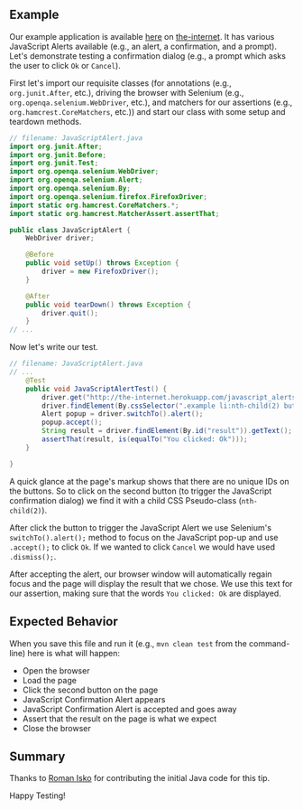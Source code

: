 ## Example

Our example application is available [here](http://the-internet.herokuapp.com/javascript_alerts) on [the-internet](http://github.com/tourdedave/the-internet). It has various JavaScript Alerts available (e.g., an alert, a confirmation, and a prompt). Let's demonstrate testing a confirmation dialog (e.g., a prompt which asks the user to click `Ok` or `Cancel`).

First let's import our requisite classes (for annotations (e.g., `org.junit.After`, etc.), driving the browser with Selenium (e.g., `org.openqa.selenium.WebDriver`, etc.), and matchers for our assertions (e.g., `org.hamcrest.CoreMatchers`, etc.)) and start our class with some setup and teardown methods.

```java
// filename: JavaScriptAlert.java
import org.junit.After;
import org.junit.Before;
import org.junit.Test;
import org.openqa.selenium.WebDriver;
import org.openqa.selenium.Alert;
import org.openqa.selenium.By;
import org.openqa.selenium.firefox.FirefoxDriver;
import static org.hamcrest.CoreMatchers.*;
import static org.hamcrest.MatcherAssert.assertThat;

public class JavaScriptAlert {
    WebDriver driver;

    @Before
    public void setUp() throws Exception {
        driver = new FirefoxDriver();
    }

    @After
    public void tearDown() throws Exception {
        driver.quit();
    }
// ...
```

Now let's write our test.

```java
// filename: JavaScriptAlert.java
// ...
    @Test
    public void JavaScriptAlertTest() {
        driver.get("http://the-internet.herokuapp.com/javascript_alerts");
        driver.findElement(By.cssSelector(".example li:nth-child(2) button")).click();
        Alert popup = driver.switchTo().alert();
        popup.accept();
        String result = driver.findElement(By.id("result")).getText();
        assertThat(result, is(equalTo("You clicked: Ok")));
    }

}
```

A quick glance at the page's markup shows that there are no unique IDs on the buttons. So to click on the second button (to trigger the JavaScript confirmation dialog) we find it with a child CSS Pseudo-class (`nth-child(2)`).

After click the button to trigger the JavaScript Alert we use Selenium's `switchTo().alert();` method to focus on the JavaScript pop-up and use `.accept();` to click `Ok`. If we wanted to click `Cancel` we would have used `.dismiss();`.

After accepting the alert, our browser window will automatically regain focus and the page will display the result that we chose. We use this text for our assertion, making sure that the words `You clicked: Ok` are displayed.


## Expected Behavior

When you save this file and run it (e.g., `mvn clean test` from the command-line) here is what will happen:

+ Open the browser
+ Load the page
+ Click the second button on the page
+ JavaScript Confirmation Alert appears
+ JavaScript Confirmation Alert is accepted and goes away
+ Assert that the result on the page is what we expect
+ Close the browser

## Summary

Thanks to [Roman Isko](https://github.com/RomanIsko) for contributing the initial Java code for this tip.

Happy Testing!
